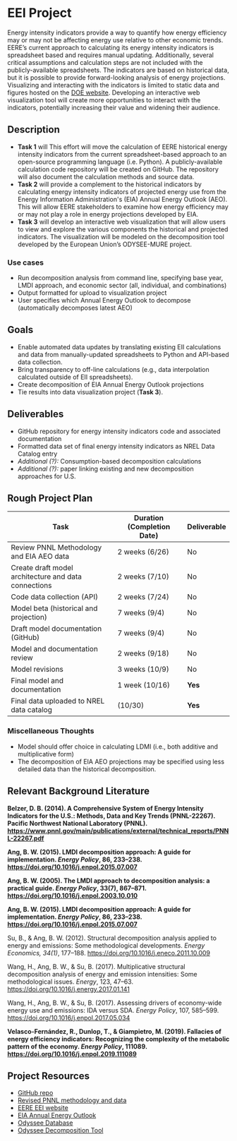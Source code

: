 # EEI Project
Energy intensity indicators provide a way to quantify how energy efficiency may or may not be affecting energy use relative to other economic trends. EERE’s current approach to calculating its energy intensity indicators is spreadsheet based and requires manual updating. Additionally, several critical assumptions and calculation steps are not included with the publicly-available spreadsheets. The indicators are based on historical data, but it is possible to provide forward-looking analysis of energy projections. Visualizing and interacting with the indicators is limited to static data and figures hosted on the [DOE website](https://www.energy.gov/eere/analysis/energy-intensity-indicators). Developing an interactive web visualization tool will create more opportunities to interact with the indicators, potentially increasing their value and widening their audience.

## Description
- **Task 1** will This effort will move the calculation of EERE historical energy intensity indicators from the current spreadsheet-based approach to an open-source programming language (i.e. Python). A publicly-available calculation code repository will be created on GitHub. The repository will also document the calculation methods and source data.
- **Task 2** will provide a complement to the historical indicators by calculating energy intensity indicators of projected energy use from the Energy Information Administration's (EIA) Annual Energy Outlook (AEO). This will allow EERE stakeholders to examine how energy efficiency may or may not play a role in energy projections developed by EIA.
- **Task 3** will develop an interactive web visualization that will allow users to view and explore the various components the historical and projected indicators. The visualization will be modeled on the decomposition tool developed by the European Union’s ODYSEE-MURE project.

### Use cases
* Run decomposition analysis from command line, specifying base year, LMDI approach,
and economic sector (all, individual, and combinations)
* Output formatted for upload to visualization project
* User specifies which Annual Energy Outlook to decompose (automatically decomposes latest AEO)

## Goals
* Enable automated data updates by translating existing EII calculations and data from manually-updated spreadsheets to
Python and API-based data collection.
* Bring transparency to off-line calculations (e.g., data interpolation calculated
outside of EII spreadsheets).
* Create decomposition of EIA Annual Energy Outlook projections
* Tie results into data visualization project (**Task 3**).

## Deliverables
- GitHub repository for energy intensity indicators code and associated documentation
- Formatted data set of final energy intensity indicators as NREL Data Catalog entry
- *Additional (?):* Consumption-based decomposition calculations
- *Additional (?):* paper linking existing and new decomposition approaches for U.S.

## Rough Project Plan

| Task  |  Duration (Completion Date)|Deliverable |
| ----- | --------- | ------- |
| Review PNNL Methodology and EIA AEO data | 2 weeks (6/26) | No|
| Create draft model architecture and data connections| 2 weeks (7/10)| No|
| Code data collection (API) | 2 weeks (7/24) | No |
| Model beta (historical and projection)| 7 weeks (9/4) | No |
| Draft model documentation (GitHub) | 7 weeks (9/4) | No|
| Model and documentation review | 2 weeks (9/18)|No |
| Model revisions | 3 weeks (10/9) |No |
| Final model and documentation | 1 week (10/16)|**Yes** |
| Final data uploaded to NREL data catalog | (10/30)| **Yes**|

### Miscellaneous Thoughts
* Model should offer choice in calculating LDMI (i.e., both additive and multiplicative form)
* The decomposition of EIA AEO projections may be specified using less detailed data than
the historical decomposition.

## Relevant Background Literature
**Belzer, D. B. (2014). A Comprehensive System of Energy Intensity Indicators for the U.S.: Methods, Data and Key Trends (PNNL-22267). Pacific Northwest National Laboratory (PNNL). https://www.pnnl.gov/main/publications/external/technical_reports/PNNL-22267.pdf**

**Ang, B. W. (2015). LMDI decomposition approach: A guide for implementation. *Energy Policy*, 86, 233–238. https://doi.org/10.1016/j.enpol.2015.07.007**

**Ang, B. W. (2005). The LMDI approach to decomposition analysis: a practical guide. *Energy Policy*, 33(7), 867–871. https://doi.org/10.1016/j.enpol.2003.10.010**

**Ang, B. W. (2015). LMDI decomposition approach: A guide for implementation. *Energy Policy*, 86, 233–238. https://doi.org/10.1016/j.enpol.2015.07.007**

Su, B., & Ang, B. W. (2012). Structural decomposition analysis applied to energy and emissions: Some methodological developments. *Energy Economics, 34(1)*, 177–188. https://doi.org/10.1016/j.eneco.2011.10.009

Wang, H., Ang, B. W., & Su, B. (2017). Multiplicative structural decomposition analysis of energy and emission intensities: Some methodological issues. *Energy*, 123, 47–63. https://doi.org/10.1016/j.energy.2017.01.141

Wang, H., Ang, B. W., & Su, B. (2017). Assessing drivers of economy-wide energy use and emissions: IDA versus SDA. *Energy Policy*, 107, 585–599. https://doi.org/10.1016/j.enpol.2017.05.034

**Velasco-Fernández, R., Dunlop, T., & Giampietro, M. (2019). Fallacies of energy efficiency indicators: Recognizing the complexity of the metabolic pattern of the economy. *Energy Policy*, 111089. https://doi.org/10.1016/j.enpol.2019.111089**

## Project Resources
* [GitHub repo](https://github.com/NREL/EnergyIntensityIndicators/)
* [Revised PNNL methodology and data](https://github.com/NREL/EnergyIntensityIndicators/tree/master/Original%20documentation)
* [EERE EEI website](https://www.energy.gov/eere/analysis/energy-intensity-indicators)
* [EIA Annual Energy Outlook](https://www.eia.gov/outlooks/aeo/)
* [Odyssee Database](https://www.indicators.odyssee-mure.eu/energy-efficiency-database.html)
* [Odyssee Decomposition Tool](https://www.indicators.odyssee-mure.eu/decomposition.html)
